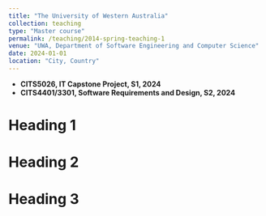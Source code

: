 ```yaml
---
title: "The University of Western Australia"
collection: teaching
type: "Master course"
permalink: /teaching/2014-spring-teaching-1
venue: "UWA, Department of Software Engineering and Computer Science"
date: 2024-01-01
location: "City, Country"
---
```


- **CITS5026, IT Capstone Project, S1, 2024**
- **CITS4401/3301, Software Requirements and Design, S2, 2024**

Heading 1
======

Heading 2
======

Heading 3
======

